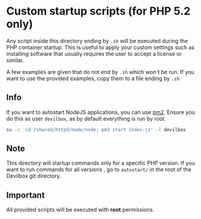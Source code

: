 # Custom startup scripts (for PHP 5.2 only)

Any script inside this directory ending by `.sh` will be executed during the PHP container startup.
This is useful to apply your custom settings such as installing software that usually requires
the user to accept a license or similar.

A few examples are given that do not end by `.sh` which won't be run. If you want to use the
provided examples, copy them to a file ending by `.sh`


## Info

If you want to autostart NodeJS applications, you can use [pm2](https://github.com/Unitech/pm2).
Ensure you do this as user `devilbox`, as by default everything is run by root.

```bash
su -c 'cd /shared/httpd/node/node; pm2 start index.js' -l devilbox
```


## Note

This directory will startup commands only for a specific PHP version. If you want to run commands
for all versions , go to `autostart/` in the root of the Devilbox git directory.


## Important

All provided scripts will be executed with **root** permissions.
